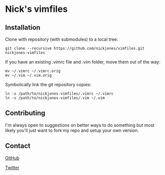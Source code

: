 Nick's vimfiles
===============

Installation
------------

Clone with repository (with submodules) to a local tree:

    git clone --recursive https://github.com/nickjones/vimfiles.git nickjones-vimfiles

If you have an existing .vimrc file and .vim folder, move them out of the way:

    mv ~/.vimrc ~/.vimrc.orig
    mv ~/.vim ~/.vim.orig

Symbolically link the git repository copies:

    ln -s /path/to/nickjones-vimfiles/.vimrc ~/.vimrc
    ln -s /path/to/nickjones-vimfiles/.vim ~/.vim

Contributing
------------

I'm always open to suggestions on better ways to do something but most likely you'll
just want to fork my repo and setup your own version.

Contact
-------

[GitHub](https://github.com/inbox/new?to=nickjones)

[Twitter](http://twitter.com/nicktj)
